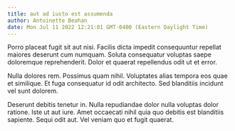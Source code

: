 ```yaml
---
title: aut ad iusto est assumenda
author: Antoinette Beahan
date: Mon Jul 11 2022 12:21:01 GMT-0400 (Eastern Daylight Time)
---
```

Porro placeat fugit sit aut nisi. Facilis dicta impedit consequuntur repellat maiores deserunt cum numquam. Soluta consequatur voluptas saepe doloremque reprehenderit. Dolor et quaerat repellendus odit ut et error.

 Nulla dolores rem. Possimus quam nihil. Voluptates alias tempora eos quae et similique. Et fuga consequatur id odit architecto. Sed blanditiis incidunt vel sunt dolorem.

 Deserunt debitis tenetur in. Nulla repudiandae dolor nulla voluptas dolor ratione. Iste ut aut iure. Amet occaecati nihil quia quo debitis est blanditiis sapiente. Sequi odit aut. Vel veniam quo et fugit quaerat.
